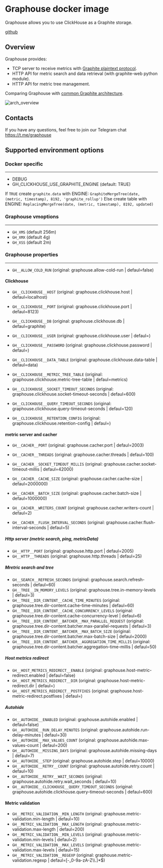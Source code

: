 # Graphouse docker image

Graphouse allows you to use ClickHouse as a Graphite storage.

[github](https://github.com/yandex/graphouse)


Overview
--------

Graphouse provides:
- TCP server to receive metrics with [Graphite plaintext protocol](http://graphite.readthedocs.io/en/latest/feeding-carbon.html#the-plaintext-protocol).
- HTTP API for metric search and data retrieval (with graphite-web python module).
- HTTP API for metric tree management.

Comparing Graphouse with [common Graphite architecture](https://github.com/graphite-project/graphite-web#overview).


![arch_overview](https://github.com/yandex/graphouse/raw/master/doc/img/arch_overview.png)

Contacts
--------
If you have any questions, feel free to join our Telegram chat
https://t.me/graphouse


## Supported environment options

### Docker specific
-------------------

* DEBUG
* GH_CLICKHOUSE_USE_GRAPHITE_ENGINE (default: TRUE)

If `TRUE` create `graphite.data` with ENGINE: `GraphiteMergeTree(date, (metric, timestamp), 8192, 'graphite_rollup')`
Else create table with ENGINE: `ReplacingMergeTree(date, (metric, timestamp), 8192, updated)`


### Graphouse vmoptions
-----------------------

* `GH_XMS` (default 256m)
* `GH_XMX` (default 4g)
* `GH_XSS` (default 2m)

### Graphouse properties
------------------------

* `GH__ALLOW_COLD_RUN` (original: graphouse.allow-cold-run | defaul=false)

#### Clickhouse

* `GH__CLICKHOUSE__HOST` (original: graphouse.clickhouse.host | defaul=localhost)
* `GH__CLICKHOUSE__PORT` (original: graphouse.clickhouse.port | defaul=8123)
* `GH__CLICKHOUSE__DB` (original: graphouse.clickhouse.db | defaul=graphite)
* `GH__CLICKHOUSE__USER` (original: graphouse.clickhouse.user | defaul=)
* `GH__CLICKHOUSE__PASSWORD` (original: graphouse.clickhouse.password | defaul=)

* `GH__CLICKHOUSE__DATA_TABLE` (original: graphouse.clickhouse.data-table | defaul=data)
* `GH__CLICKHOUSE__METRIC_TREE_TABLE` (original: graphouse.clickhouse.metric-tree-table | defaul=metrics)

* `GH__CLICKHOUSE__SOCKET_TIMEOUT_SECONDS` (original: graphouse.clickhouse.socket-timeout-seconds | defaul=600)
* `GH__CLICKHOUSE__QUERY_TIMEOUT_SECONDS` (original: graphouse.clickhouse.query-timeout-seconds | defaul=120)

* `GH__CLICKHOUSE__RETENTION_CONFIG` (original: graphouse.clickhouse.retention-config | defaul=)

#### metric server and cacher

* `GH__CACHER__PORT` (original: graphouse.cacher.port | defaul=2003)
* `GH__CACHER__THREADS` (original: graphouse.cacher.threads | defaul=100)
* `GH__CACHER__SOCKET_TIMEOUT_MILLIS` (original: graphouse.cacher.socket-timeout-millis | defaul=42000)

* `GH__CACHER__CACHE_SIZE` (original: graphouse.cacher.cache-size | defaul=2000000)
* `GH__CACHER__BATCH_SIZE` (original: graphouse.cacher.batch-size | defaul=1000000)
* `GH__CACHER__WRITERS_COUNT` (original: graphouse.cacher.writers-count | defaul=2)
* `GH__CACHER__FLUSH_INTERVAL_SECONDS` (original: graphouse.cacher.flush-interval-seconds | defaul=5)

##### Http server (metric search, ping, metricData)

* `GH__HTTP__PORT` (original: graphouse.http.port | defaul=2005)
* `GH__HTTP__THREADS` (original: graphouse.http.threads | defaul=25)

##### Mretric search and tree

* `GH__SEARCH__REFRESH_SECONDS` (original: graphouse.search.refresh-seconds | defaul=60)
* `GH__TREE__IN_MOMORY_LEVELS` (original: graphouse.tree.in-memory-levels | defaul=3)
* `GH__TREE__DIR_CONTENT__CACHE_TIME_MINUTES` (original: graphouse.tree.dir-content.cache-time-minutes | defaul=60)
* `GH__TREE__DIR_CONTENT__CACHE_CONCURRENCY_LEVELS` (original: graphouse.tree.dir-content.cache-concurrency-level | defaul=6)
* `GH__TREE__DIR_CONTENT__BATCHER__MAX_PARALLEL_REQUEST` (original: graphouse.tree.dir-content.batcher.max-parallel-requests | defaul=3)
* `GH__TREE__DIR_CONTENT__BATCHER__MAX_BATCH_SIZE` (original: graphouse.tree.dir-content.batcher.max-batch-size | defaul=2000)
* `GH__TREE__DIR_CONTENT__BATCHER__AGGREGATION_TIME_MILLIS` (original: graphouse.tree.dir-content.batcher.aggregation-time-millis | defaul=50)


##### Host metrics redirect

* `GH__HOST_METRICS_REDIRECT__ENABLE` (original: graphouse.host-metric-redirect.enabled | defaul=false)
* `GH__HOST_METRICS_REDIRECT__DIR` (original: graphouse.host-metric-redirect.dir | defaul=)
* `GH__HOST_METRICS_REDIRECT__POSTFIXES` (original: graphouse.host-metric-redirect.postfixes | defaul=)

##### Autohide

* `GH__AUTOHIDE__ENABLED` (original: graphouse.autohide.enabled | defaul=false)
* `GH__AUTOHIDE__RUN_DELAY_MINUTES` (original: graphouse.autohide.run-delay-minutes | defaul=30)
* `GH__AUTOHIDE__MAX_VALUES_COUNT` (original: graphouse.autohide.max-values-count | defaul=200)
* `GH__AUTOHIDE__MISSING_DAYS` (original: graphouse.autohide.missing-days | defaul=7)
* `GH__AUTOHIDE__STEP` (original: graphouse.autohide.step | defaul=10000)
* `GH__AUTOHIDE__RETRY__COUNT` (original: graphouse.autohide.retry.count | defaul=10)
* `GH__AUTOHIDE__RETRY__WAIT_SECONDS` (original: graphouse.autohide.retry.wait_seconds | defaul=10)
* `GH__AUTOHIDE__CLICKHOUSE__QUERY_TIMEOUT_SECONDS` (original: graphouse.autohide.clickhouse.query-timeout-seconds | defaul=600)

#### Metric validation

* `GH__METRIC_VALIDATION__MIN_LENGTH` (original: graphouse.metric-validation.min-length | defaul=10)
* `GH__METRIC_VALIDATION__MAX_LENGTH` (original: graphouse.metric-validation.max-length | defaul=200)
* `GH__METRIC_VALIDATION__MIN_LEVELS` (original: graphouse.metric-validation.min-levels | defaul=2)
* `GH__METRIC_VALIDATION__MAX_LEVELS` (original: graphouse.metric-validation.max-levels | defaul=15)
* `GH__METRIC_VALIDATION__REGEXP` (original: graphouse.metric-validation.regexp | defaul=[-_0-9a-zA-Z\\\\.]*$)
